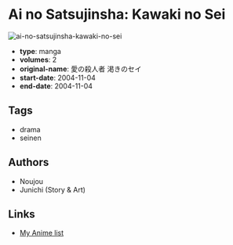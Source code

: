 # Ai no Satsujinsha: Kawaki no Sei

![ai-no-satsujinsha-kawaki-no-sei](https://cdn.myanimelist.net/images/manga/3/28151.jpg)

-   **type**: manga
-   **volumes**: 2
-   **original-name**: 愛の殺人者 渇きのセイ
-   **start-date**: 2004-11-04
-   **end-date**: 2004-11-04

## Tags

-   drama
-   seinen

## Authors

-   Noujou
-   Junichi (Story & Art)

## Links

-   [My Anime list](https://myanimelist.net/manga/18381/Ai_no_Satsujinsha__Kawaki_no_Sei)

